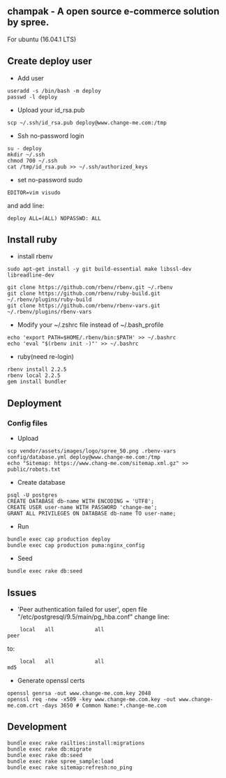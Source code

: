 champak - A open source e-commerce solution by spree.
---
For ubuntu (16.04.1 LTS)

## Create deploy user
* Add user
```
useradd -s /bin/bash -m deploy
passwd -l deploy
```
* Upload your id_rsa.pub
```
scp ~/.ssh/id_rsa.pub deploy@www.change-me.com:/tmp
```

* Ssh no-password login
```
su - deploy
mkdir ~/.ssh
chmod 700 ~/.ssh
cat /tmp/id_rsa.pub >> ~/.ssh/authorized_keys
```

* set no-password sudo
```
EDITOR=vim visudo
```
and add line:
```
deploy ALL=(ALL) NOPASSWD: ALL
```

## Install ruby
* install rbenv
```
sudo apt-get install -y git build-essential make libssl-dev libreadline-dev

git clone https://github.com/rbenv/rbenv.git ~/.rbenv
git clone https://github.com/rbenv/ruby-build.git ~/.rbenv/plugins/ruby-build
git clone https://github.com/rbenv/rbenv-vars.git ~/.rbenv/plugins/rbenv-vars
```

* Modify your ~/.zshrc file instead of ~/.bash_profile
```
echo 'export PATH=$HOME/.rbenv/bin:$PATH' >> ~/.bashrc
echo 'eval "$(rbenv init -)"' >> ~/.bashrc
```
* ruby(need re-login)
```
rbenv install 2.2.5
rbenv local 2.2.5
gem install bundler
```

## Deployment
### Config files
* Upload
```
scp vendor/assets/images/logo/spree_50.png .rbenv-vars config/database.yml deploy@www.change-me.com:/tmp
echo "Sitemap: https://www.chang-me.com/sitemap.xml.gz" >> public/robots.txt
```
* Create database
```
psql -U postgres
CREATE DATABASE db-name WITH ENCODING = 'UTF8';
CREATE USER user-name WITH PASSWORD 'change-me';
GRANT ALL PRIVILEGES ON DATABASE db-name TO user-name;
```
* Run
```
bundle exec cap production deploy
bundle exec cap production puma:nginx_config
```
* Seed
```
bundle exec rake db:seed
```

## Issues

* 'Peer authentication failed for user', open file "/etc/postgresql/9.5/main/pg_hba.conf" change line:
```
    local   all             all                                     peer
```

to:
```
    local   all             all                                     md5
```

* Generate openssl certs
```
openssl genrsa -out www.change-me.com.key 2048
openssl req -new -x509 -key www.change-me.com.key -out www.change-me.com.crt -days 3650 # Common Name:*.change-me.com
```

## Development
```
bundle exec rake railties:install:migrations
bundle exec rake db:migrate
bundle exec rake db:seed
bundle exec rake spree_sample:load
bundle exec rake sitemap:refresh:no_ping
```
